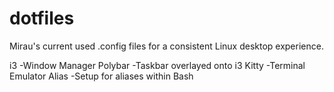 # dotfiles
Mirau's current used .config files for a consistent Linux desktop experience.

i3            -Window Manager
Polybar       -Taskbar overlayed onto i3
Kitty         -Terminal Emulator
Alias         -Setup for aliases within Bash
